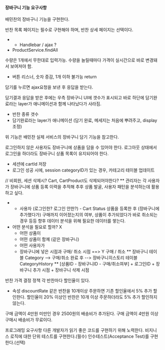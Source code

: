#### 장바구니 기능 요구사항
배민찬의 장바구니 기능을 구현한다.

반찬 목록 페이지는 필수로 구현해야 하며, 반찬 상세 페이지는 선택이다.
 - * Handlebar / ajax ?  
 - ProductService.findAll
 
수량은 1개에서 무한대로 입력가능.
수량을 늘릴때마다 가격이 실시간으로 바로 변경돼서 보여져야 함.
 - 버튼 리스너, 숫자 증감, 1개 이하 불가능 return
 
담기를 누르면 ajax요청을 보낸 후 응답을 받는다.

담기결과 응답을 받은 후에는 우측 장바구니 UI에 갯수가 표시되고 바로 하단에 담기완료라는 layer가 애니메이션과 함께 나타났다가 사라짐.
 - 반찬 종류 갯수
 -  담기완료라는 layer가 애니메이션 (담기 완료, 메세지는 처음에 뿌려주고, display 조정)

위 기능은 배민찬 실제 서비스의 장바구니 담기 기능을 참고한다.


로그인하지 않은 사용자도 장바구니에 상품을 담을 수 있어야 한다.
로그아웃 상태에서 로그인을 하더라도 장바구니 상품 목록이 유지되어야 한다.
 - 세션에 cartId 저장
 - 로그인 성공 시에, session categoryID가 있는 경우, 카테고리 테이블 업데이트
 
 // 비회원, 세션 삭제시? Cart, CartProduct도 삭제되어야한다?
 ** 
관리자는 각 사용자가 장바구니에 상품 등록 이력을 추적해 추후 상품 발굴, 사용자 패턴을 분석하는데 활용하고 싶다.
 - * 사용자 (로그인한? 로그인 안한?) - Cart Status 
상품을 등록한 후 (장바구니에 추가했다가) 구매까지 이어졌는지의 여부, 상품이 추가되었다가 바로 취소되는 경우 등등 향후 데이터 분석을 위해 필요한 데이터를 쌓는다.
 - 어떤 분석을 필요로 할까? 
    X
    - 어떤 상품이
    - 어떤 상품이 함께 (같은 장바구니)
    - 어떤 사용자가
    - 장바구니에 넣은 시점과 구매/ 취소 시점
    ==> 
    Y 구매 / 취소
  ** 장바구니 테이블 Category --> 구매/취소 완료 후 --> 장바구니히스토리 테이블 CategoryHistory 
  ** [상품ID - 장바구니ID - 구매/취소여부] + 로그인ID + 장바구니 추가 시점 + 장바구니 삭제 시점

반찬 가격 결정 정책
각 반찬마다 할인율이 있다.
 - 속성 discountRate 
같은 반찬을 10개이상 주문하면 기존 할인율에서 5% 추가 할인한다.
할인율이 20% 이상인 반찬은 10개 이상 주문하더라도 5% 추가 할인하지 않는다.

구매 금액이 4만원 미만인 경우 2500원의 배송비가 추가된다.
구매 금액이 4만원 이상 구매시 배송비가 무료이다.


프로그래밍 요구사항
다른 개발자가 읽기 좋은 코드를 구현하기 위해 노력한다.
비지니스 로직에 대한 단위 테스트를 구현한다.(필수)
인수테스트(Acceptance Test)를 구현한다.(선택)